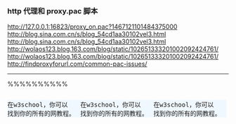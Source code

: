 ### http 代理和 proxy.pac 脚本


http://127.0.0.1:16823/proxy_on.pac?1467121101484375000  
http://blog.sina.com.cn/s/blog_54cd1aa30102vel3.html  
http://blog.sina.com.cn/s/blog_54cd1aa30102vel3.html
http://wolaos123.blog.163.com/blog/static/102651333201002092424761/  
http://wolaos123.blog.163.com/blog/static/102651333201002092424761/  
http://findproxyforurl.com/common-pac-issues/


---

%%%%%%%%%%

<style>pre {float:left; width:33%; background-color:AliceBlue}</style>
<PRE>
在w3school，你可以
找到你的所有的网教程。
</PRE>

<PRE>
在w3school，你可以
找到你的所有的网教程。
</PRE>

<PRE>
在w3school，你可以
找到你的所有的网教程。
</PRE>
